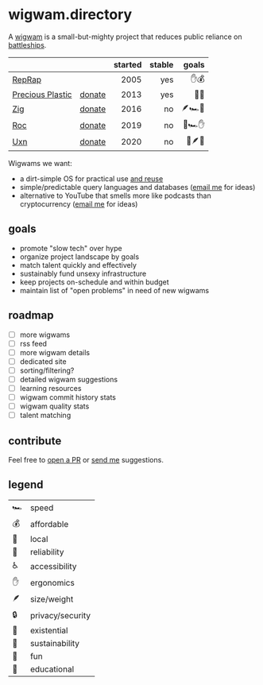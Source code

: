 # wigwam.directory

A [wigwam](https://taylor.town/pardon-2023#wigwams) is a small-but-mighty
project that reduces public reliance on
[battleships](https://taylor.town/pardon-2023#wigwams).

|                                                     |                                                   | started | stable |  goals |
| --------------------------------------------------- | ------------------------------------------------: | ------: | -----: | -----: |
| [RepRap](https://reprap.org/wiki/RepRap)            |                                                   |    2005 |    yes |   ✋💰 |
| [Precious Plastic](https://www.preciousplastic.com) | [donate](https://www.preciousplastic.com/support) |    2013 |    yes |   🌲🏡 |
| [Zig](https://ziglang.org)                          |                [donate](https://ziglang.org/zsf/) |    2016 |     no | 🪶🏎️🏰 |
| [Roc](https://www.roc-lang.org)                     |    [donate](https://github.com/sponsors/roc-lang) |    2019 |     no | 🏰🏎️✋ |
| [Uxn](https://100r.co/site/uxn.html)                |       [donate](https://100r.co/site/support.html) |    2020 |     no | 🌲🪶🏰 |

<!--
potential:
- IndyMill: https://indystry.cc/indymill/
--->

<!--
future columns:
- image/logo
- three-word description
- seeking $/year
- seeking contributors/specialists
- tutorials
- definition of "done"
--->

Wigwams we want:

- a dirt-simple OS for practical use [and reuse](https://permacomputing.net)
- simple/predictable query languages and databases
  ([email me](mailto:hello@taylor.town) for ideas)
- alternative to YouTube that smells more like podcasts than cryptocurrency
  ([email me](mailto:hello@taylor.town) for ideas)

<!--
more stuff we need:
- open spiroligomers
- synthetic bio
- ai stuff
--->

## goals

- promote "slow tech" over hype
- organize project landscape by goals
- match talent quickly and effectively
- sustainably fund unsexy infrastructure
- keep projects on-schedule and within budget
- maintain list of "open problems" in need of new wigwams

## roadmap

- [ ] more wigwams
- [ ] rss feed
- [ ] more wigwam details
- [ ] dedicated site
- [ ] sorting/filtering?
- [ ] detailed wigwam suggestions
- [ ] learning resources
- [ ] wigwam commit history stats
- [ ] wigwam quality stats
- [ ] talent matching

## contribute

Feel free to
[open a PR](https://github.com/surprisetalk/wigwams/edit/main/readme.md) or
[send me](mailto:hello@taylor.town) suggestions.

## legend

|     |                  |
| --- | ---------------- |
| 🏎️  | speed            |
| 💰  | affordable       |
| 🏡  | local            |
| 🏰  | reliability      |
| ♿  | accessibility    |
| ✋  | ergonomics       |
| 🪶  | size/weight      |
| 🔒  | privacy/security |
| 🌋  | existential      |
| 🌲  | sustainability   |
| 🌈  | fun              |
| 🧠  | educational      |
